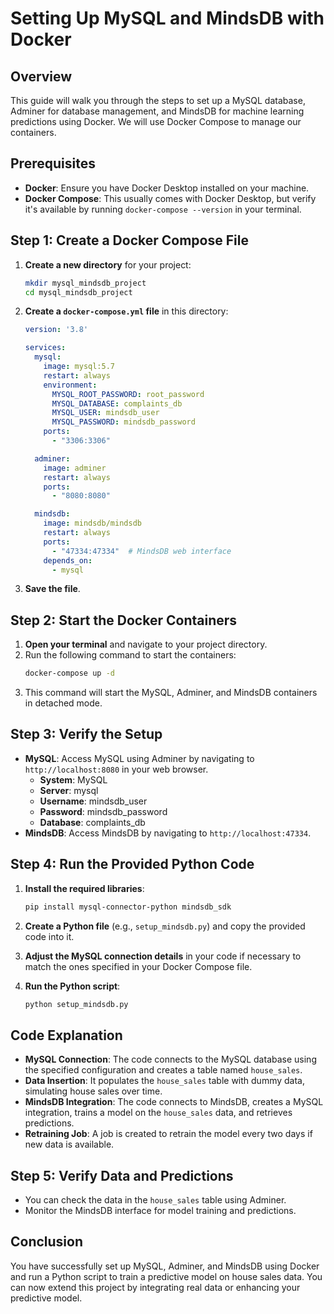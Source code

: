 # Setting Up MySQL and MindsDB with Docker

## Overview
This guide will walk you through the steps to set up a MySQL database, Adminer for database management, and MindsDB for machine learning predictions using Docker. We will use Docker Compose to manage our containers.

## Prerequisites
- **Docker**: Ensure you have Docker Desktop installed on your machine.
- **Docker Compose**: This usually comes with Docker Desktop, but verify it's available by running `docker-compose --version` in your terminal.

## Step 1: Create a Docker Compose File
1. **Create a new directory** for your project:
   ```bash
   mkdir mysql_mindsdb_project
   cd mysql_mindsdb_project
   ```

2. **Create a `docker-compose.yml` file** in this directory:
   ```yaml
   version: '3.8'

   services:
     mysql:
       image: mysql:5.7
       restart: always
       environment:
         MYSQL_ROOT_PASSWORD: root_password
         MYSQL_DATABASE: complaints_db
         MYSQL_USER: mindsdb_user
         MYSQL_PASSWORD: mindsdb_password
       ports:
         - "3306:3306"

     adminer:
       image: adminer
       restart: always
       ports:
         - "8080:8080"

     mindsdb:
       image: mindsdb/mindsdb
       restart: always
       ports:
         - "47334:47334"  # MindsDB web interface
       depends_on:
         - mysql
   ```

3. **Save the file**.

## Step 2: Start the Docker Containers
1. **Open your terminal** and navigate to your project directory.
2. Run the following command to start the containers:
   ```bash
   docker-compose up -d
   ```
3. This command will start the MySQL, Adminer, and MindsDB containers in detached mode.

## Step 3: Verify the Setup
- **MySQL**: Access MySQL using Adminer by navigating to `http://localhost:8080` in your web browser.
  - **System**: MySQL
  - **Server**: mysql
  - **Username**: mindsdb_user
  - **Password**: mindsdb_password
  - **Database**: complaints_db
- **MindsDB**: Access MindsDB by navigating to `http://localhost:47334`.

## Step 4: Run the Provided Python Code
1. **Install the required libraries**:
   ```bash
   pip install mysql-connector-python mindsdb_sdk
   ```
2. **Create a Python file** (e.g., `setup_mindsdb.py`) and copy the provided code into it.

3. **Adjust the MySQL connection details** in your code if necessary to match the ones specified in your Docker Compose file.

4. **Run the Python script**:
   ```bash
   python setup_mindsdb.py
   ```

## Code Explanation
- **MySQL Connection**: The code connects to the MySQL database using the specified configuration and creates a table named `house_sales`.
- **Data Insertion**: It populates the `house_sales` table with dummy data, simulating house sales over time.
- **MindsDB Integration**: The code connects to MindsDB, creates a MySQL integration, trains a model on the `house_sales` data, and retrieves predictions.
- **Retraining Job**: A job is created to retrain the model every two days if new data is available.

## Step 5: Verify Data and Predictions
- You can check the data in the `house_sales` table using Adminer.
- Monitor the MindsDB interface for model training and predictions.

## Conclusion
You have successfully set up MySQL, Adminer, and MindsDB using Docker and run a Python script to train a predictive model on house sales data. You can now extend this project by integrating real data or enhancing your predictive model.
